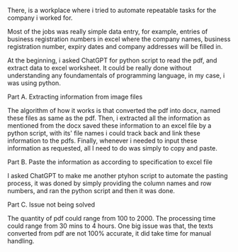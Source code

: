 There, is a workplace where i tried to automate repeatable tasks
for the company i worked for.

Most of the jobs was really simple data entry,
for example, entries of business registration numbers in excel
where the company names, business registration number, expiry dates
and company addresses will be filled in.

At the beginning, i asked ChatGPT for python script to 
read the pdf, and extract data to excel worksheet. 
It could be really done without understanding any foundamentals of 
programming language, in my case, i was using python.

Part A. Extracting information from image files

The algorithm of how it works is that converted the pdf into docx,
named these files as same as the pdf. Then, i extracted all the information as mentioned from the docx
saved these information to an excel file by a python script, 
with its' file names i could track back and link these information to the pdfs.
Finally, whenever i needed to input these information as requested,
all I need to do was simply to copy and paste.

Part B. Paste the information as according to specification to excel file

I asked ChatGPT to make me another ptyhon script to automate the pasting process,
it was doned by simply providing the column names and row numbers,
and ran the python script and then it was done.

Part C. Issue not being solved

The quantity of pdf could range from 100 to 2000.
The processing time could range from 30 mins to 4 hours.
One big issue was that, the texts converted from pdf are not 100% accurate,
it did take time for manual handling.








